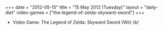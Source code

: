 +++
date = "2012-05-15"
title = "15 May 2012 (Tuesday)"
layout = "daily-diet"
video-games = ["the-legend-of-zelda-skyward-sword"]
+++


* Video Game: The Legend of Zelda: Skyward Sword {Wii} /b/